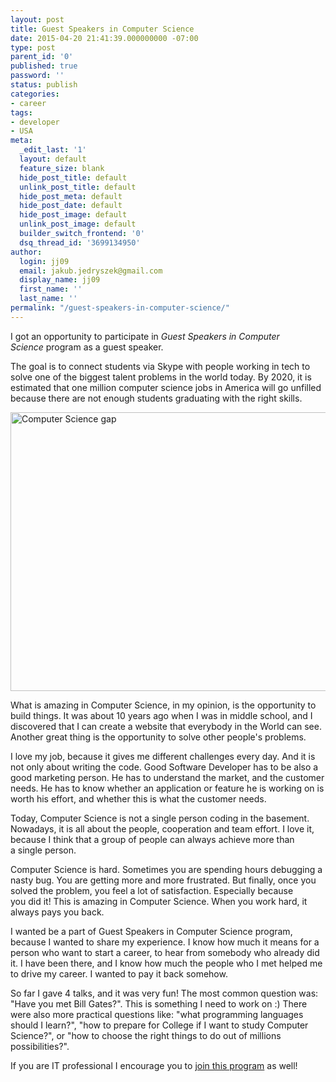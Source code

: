 ```yaml
---
layout: post
title: Guest Speakers in Computer Science
date: 2015-04-20 21:41:39.000000000 -07:00
type: post
parent_id: '0'
published: true
password: ''
status: publish
categories:
- career
tags:
- developer
- USA
meta:
  _edit_last: '1'
  layout: default
  feature_size: blank
  hide_post_title: default
  unlink_post_title: default
  hide_post_meta: default
  hide_post_date: default
  hide_post_image: default
  unlink_post_image: default
  builder_switch_frontend: '0'
  dsq_thread_id: '3699134950'
author:
  login: jj09
  email: jakub.jedryszek@gmail.com
  display_name: jj09
  first_name: ''
  last_name: ''
permalink: "/guest-speakers-in-computer-science/"
---
```

<p>I got an opportunity to participate in <em>Guest Speakers in Computer Science</em> program as a guest speaker.</p>
<p>The goal is to connect students via Skype with people working in tech to solve one of the biggest talent problems in the world today. By 2020, it is estimated that one million computer science jobs in America will go unfilled because there are not enough students graduating with the right skills.</p>
<p><img class="aligncenter size-full wp-image-5621" src="{{ site.baseurl }}/assets/2015/04/cs_gap.jpg" alt="Computer Science gap" width="712" height="446" /></p>
<p>What is amazing in Computer Science, in my opinion, is the opportunity to build things. It was about 10 years ago when I was in middle school, and I discovered that I can create a website that everybody in the World can see. Another great thing is the opportunity to solve other people's problems.</p>
<p>I love my job, because it gives me different challenges every day. And it is not only about writing the code. Good Software Developer has to be also a good marketing person. He has to understand the market, and the customer needs. He has to know whether an application or feature he is working on is worth his effort, and whether this is what the customer needs.</p>
<p>Today, Computer Science is not a single person coding in the basement. Nowadays, it is all about the people, cooperation and team effort. I love it, because I think that a group of people can always achieve more than a single person.</p>
<p>Computer Science is hard. Sometimes you are spending hours debugging a nasty bug. You are getting more and more frustrated. But finally, once you solved the problem, you feel a lot of satisfaction. Especially because you did it! This is amazing in Computer Science. When you work hard, it always pays you back.</p>
<p>I wanted be a part of Guest Speakers in Computer Science program, because I wanted to share my experience. I know how much it means for a person who want to start a career, to hear from somebody who already did it. I have been there, and I know how much the people who I met helped me to drive my career. I wanted to pay it back somehow.</p>
<p>So far I gave 4 talks, and it was very fun! The most common question was: "Have you met Bill Gates?". This is something I need to work on :) There were also more practical questions like: "what programming languages should I learn?", "how to prepare for College if I want to study Computer Science?", or "how to choose the right things to do out of millions possibilities?".</p>
<p>If you are IT professional I encourage you to <a href="https://education.skype.com/join">join this program</a> as well!</p>
